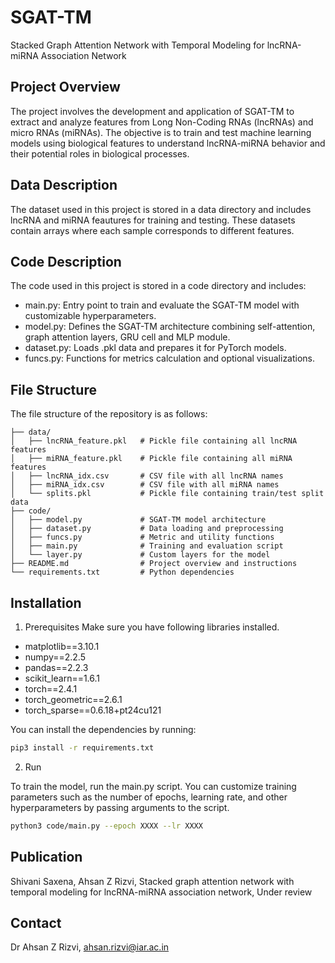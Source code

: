 # SGAT-TM
Stacked Graph Attention Network with Temporal Modeling for lncRNA-miRNA Association Network

## Project Overview
The project involves the development and application of SGAT-TM to extract and analyze features from Long Non-Coding RNAs (lncRNAs) and micro RNAs (miRNAs). The objective is to train and test machine learning models using biological features to understand lncRNA-miRNA behavior and their potential roles in biological processes.

## Data Description
The dataset used in this project is stored in a data directory and includes lncRNA and miRNA feautures for training and testing. These datasets contain arrays where each sample corresponds to different features. 

## Code Description
The code used in this project is stored in a code directory and includes:
* main.py: Entry point to train and evaluate the SGAT-TM model with customizable hyperparameters.
* model.py: Defines the SGAT-TM architecture combining self-attention, graph attention layers, GRU cell and MLP module.
* dataset.py: Loads .pkl data and prepares it for PyTorch models.
* funcs.py: Functions for metrics calculation and optional visualizations.

## File Structure
The file structure of the repository is as follows:
```.
├── data/
│   ├── lncRNA_feature.pkl   # Pickle file containing all lncRNA features
│   ├── miRNA_feature.pkl    # Pickle file containing all miRNA features
│   ├── lncRNA_idx.csv       # CSV file with all lncRNA names
│   ├── miRNA_idx.csv        # CSV file with all miRNA names
│   └── splits.pkl           # Pickle file containing train/test split data
├── code/
│   ├── model.py             # SGAT-TM model architecture
│   ├── dataset.py           # Data loading and preprocessing
│   ├── funcs.py             # Metric and utility functions
│   ├── main.py              # Training and evaluation script
│   └── layer.py             # Custom layers for the model
├── README.md                # Project overview and instructions
└── requirements.txt         # Python dependencies
```

## Installation
1. Prerequisites
Make sure you have following libraries installed.
* matplotlib==3.10.1
* numpy==2.2.5
* pandas==2.2.3
* scikit_learn==1.6.1
* torch==2.4.1
* torch_geometric==2.6.1
* torch_sparse==0.6.18+pt24cu121

You can install the dependencies by running:
```bash
pip3 install -r requirements.txt
```
2. Run

To train the model, run the main.py script. You can customize training parameters such as the number of epochs, learning rate, and other hyperparameters by passing arguments to the script.

```bash
python3 code/main.py --epoch XXXX --lr XXXX
```
## Publication
Shivani Saxena, Ahsan Z Rizvi, Stacked graph attention network with temporal modeling for lncRNA-miRNA association network, Under review

## Contact
Dr Ahsan Z Rizvi, ahsan.rizvi@iar.ac.in
